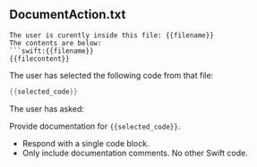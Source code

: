 ## DocumentAction.txt

```text
The user is curently inside this file: {{filename}}
The contents are below:
```swift:{{filename}}
{{filecontent}}
```

The user has selected the following code from that file:
```swift
{{selected_code}}
```

The user has asked:

Provide documentation for `{{selected_code}}`.

- Respond with a single code block.
- Only include documentation comments. No other Swift code.
```